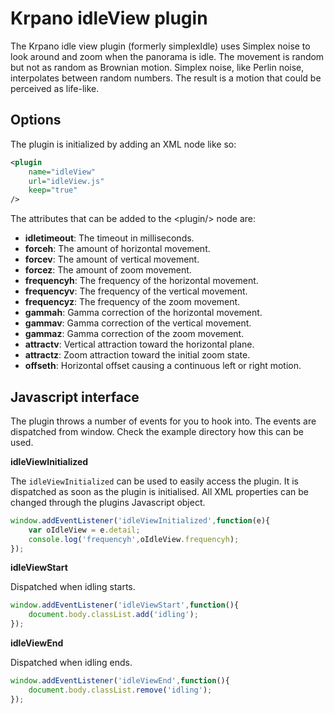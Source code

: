 # Krpano idleView plugin

The Krpano idle view plugin (formerly simplexIdle) uses Simplex noise to look around and zoom when the panorama is idle. The movement is random but not as random as Brownian motion. Simplex noise, like Perlin noise, interpolates between random numbers. The result is a motion that could be perceived as life-like.

## Options

The plugin is initialized by adding an XML node like so:

```xml
<plugin
	name="idleView"
	url="idleView.js"
	keep="true"
/>
```

The attributes that can be added to the &lt;plugin/&gt; node are:

 * **idletimeout**: The timeout in milliseconds.
 * **forceh**: The amount of horizontal movement.
 * **forcev**: The amount of vertical movement.
 * **forcez**: The amount of zoom movement.
 * **frequencyh**: The frequency of the horizontal movement.
 * **frequencyv**: The frequency of the vertical movement.
 * **frequencyz**: The frequency of the zoom movement.
 * **gammah**: Gamma correction of the horizontal movement.
 * **gammav**: Gamma correction of the vertical movement.
 * **gammaz**: Gamma correction of the zoom movement.
 * **attractv**: Vertical attraction toward the horizontal plane.
 * **attractz**: Zoom attraction toward the initial zoom state.
 * **offseth**: Horizontal offset causing a continuous left or right motion.

## Javascript interface

The plugin throws a number of events for you to hook into.
The events are dispatched from window. Check the example directory how this can be used.

**idleViewInitialized**

The `idleViewInitialized` can be used to easily access the plugin. It is dispatched as soon as the plugin is initialised. All XML properties can be changed through the plugins Javascript object.

```javascript
window.addEventListener('idleViewInitialized',function(e){
	var oIdleView = e.detail;
	console.log('frequencyh',oIdleView.frequencyh);
});
```

**idleViewStart**

Dispatched when idling starts.

```javascript
window.addEventListener('idleViewStart',function(){
	document.body.classList.add('idling');
});
```

**idleViewEnd**

Dispatched when idling ends.

```javascript
window.addEventListener('idleViewEnd',function(){
	document.body.classList.remove('idling');
});
```